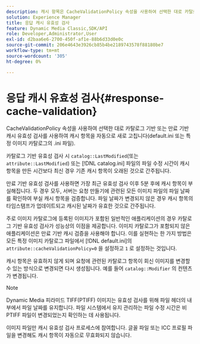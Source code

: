 ```yaml
---
description: 캐시 항목은 CacheValidationPolicy 속성을 사용하여 선택한 대로 카탈로그 기반 또는 만료 기반 캐시 유효성 검사를 사용하여 자동으로 새로 고침됩니다(default.ini 또는 특정 이미지 카탈로그의 .ini 파일).
solution: Experience Manager
title: 응답 캐시 유효성 검사
feature: Dynamic Media Classic,SDK/API
role: Developer,Administrator,User
exl-id: d2baa6e6-2700-450f-af1e-88b6d33d0e0c
source-git-commit: 206e4643e3926cb85b4be2189743578f88180be7
workflow-type: tm+mt
source-wordcount: '305'
ht-degree: 0%

---
```


# 응답 캐시 유효성 검사{#response-cache-validation}

CacheValidationPolicy 속성을 사용하여 선택한 대로 카탈로그 기반 또는 만료 기반 캐시 유효성 검사를 사용하여 캐시 항목을 자동으로 새로 고칩니다(default.ini 또는 특정 이미지 카탈로그의 .ini 파일).

카탈로그 기반 유효성 검사 시 `catalog::LastModified`(또는 `attribute::LastModified`) 또는 [!DNL catalog.ini] 파일의 파일 수정 시간이 캐시 항목을 만든 시간보다 최신 경우 기존 캐시 항목이 오래된 것으로 간주됩니다.

만료 기반 유효성 검사를 사용하면 가장 최근 유효성 검사 이후 5분 후에 캐시 항목이 부실해집니다. 두 경우 모두, 서버는 요청 만들기에 관련된 모든 이미지 파일의 파일 날짜를 확인하여 부실 캐시 항목을 검증합니다. 파일 날짜가 변경되지 않은 경우 캐시 항목의 타임스탬프가 업데이트되고 캐시된 날짜가 유효한 것으로 간주됩니다.

주로 이미지 카탈로그에 등록된 이미지가 포함된 일반적인 애플리케이션의 경우 카탈로그 기반 유효성 검사가 성능상의 이점을 제공합니다. 이미지 카탈로그가 포함되지 않은 애플리케이션은 만료 기반 캐시 검증을 사용해야 합니다. 이를 실현하는 한 가지 방법은 모든 특정 이미지 카탈로그 파일에서 [!DNL default.ini]의 `attribute::cacheValidationPolicy=0` 을 설정하고 `1` 로 설정하는 것입니다.

캐시 항목은 유효하지 않게 되며 요청에 관련된 카탈로그 항목이 회신 이미지를 변경할 수 있는 방식으로 변경되면 다시 생성됩니다. 예를 들어 `catalog::Modifier` 의 컨텐츠가 변경됩니다.

>[!NOTE]
>
>Dynamic Media 피라미드 TIFF(PTIFF) 이미지는 유효성 검사를 위해 파일 헤더의 내부에서 파일 날짜를 유지합니다. 파일 시스템에서 유지 관리하는 파일 수정 시간은 비PTIFF 파일이 변경되었는지 확인하는 데 사용됩니다.

이미지 파일만 캐시 유효성 검사 프로세스에 참여합니다. 글꼴 파일 또는 ICC 프로필 파일을 변경해도 캐시 항목이 자동으로 무효화되지 않습니다.
